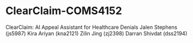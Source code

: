 # ClearClaim-COMS4152
ClearClaim: AI Appeal Assistant for Healthcare Denials
Jalen Stephens (js5987)
Kira Ariyan (kna2121)
Zilin Jing (zj2398)
Darran Shivdat (dss2194)
